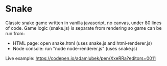 # Snake
Classic snake game written in vanilla javascript, no canvas, under 80 lines of code.
Game logic (snake.js) is separate from rendering so game can be run from:
* HTML page: open snake.html (uses snake.js and html-renderer.js)
* Node console: run "node node-renderer.js" (uses snake.js)

Live example: https://codepen.io/adamlubek/pen/XxeRRa?editors=0011
